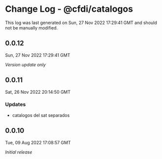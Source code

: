 # Change Log - @cfdi/catalogos

This log was last generated on Sun, 27 Nov 2022 17:29:41 GMT and should not be manually modified.

## 0.0.12
Sun, 27 Nov 2022 17:29:41 GMT

_Version update only_

## 0.0.11
Sat, 26 Nov 2022 20:14:50 GMT

### Updates

- catalogos del sat separados

## 0.0.10
Tue, 09 Aug 2022 17:08:57 GMT

_Initial release_

